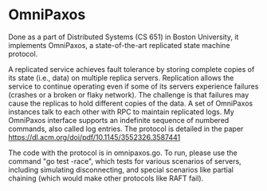 # OmniPaxos
Done as a part of Distributed Systems (CS 651) in Boston University, it implements OmniPaxos, a state-of-the-art replicated state machine protocol.

A replicated service achieves fault tolerance by storing complete copies of its state (i.e., data) on multiple replica servers. Replication allows the service to continue operating even if some of its servers experience failures (crashes or a broken or flaky network). The challenge is that failures may cause the replicas to hold different copies of the data. A set of OmniPaxos instances talk to each other with RPC to maintain replicated logs. My OmniPaxos interface supports an indefinite sequence of numbered commands, also called log entries. The protocol is detailed in the paper https://dl.acm.org/doi/pdf/10.1145/3552326.3587441

The code with the protocol is in omnipaxos.go.
To run, please use the command "go test -race", which tests for various scenarios of servers, including simulating disconnecting, and special scenarios like partial chaining (which would make other protocols like RAFT fail).
